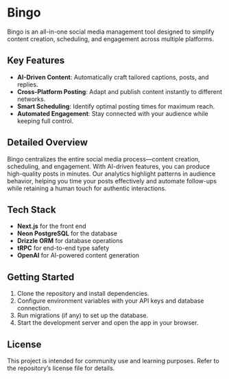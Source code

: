 # Bingo

Bingo is an all-in-one social media management tool designed to simplify content creation, scheduling, and engagement across multiple platforms.

## Key Features

- **AI-Driven Content**: Automatically craft tailored captions, posts, and replies.  
- **Cross-Platform Posting**: Adapt and publish content instantly to different networks.  
- **Smart Scheduling**: Identify optimal posting times for maximum reach.  
- **Automated Engagement**: Stay connected with your audience while keeping full control.

## Detailed Overview
Bingo centralizes the entire social media process—content creation, scheduling, and engagement. With AI-driven features, you can produce high-quality posts in minutes. Our analytics highlight patterns in audience behavior, helping you time your posts effectively and automate follow-ups while retaining a human touch for authentic interactions.

## Tech Stack

- **Next.js** for the front end  
- **Neon PostgreSQL** for the database  
- **Drizzle ORM** for database operations  
- **tRPC** for end-to-end type safety  
- **OpenAI** for AI-powered content generation

## Getting Started

1. Clone the repository and install dependencies.  
2. Configure environment variables with your API keys and database connection.  
3. Run migrations (if any) to set up the database.  
4. Start the development server and open the app in your browser.

## License

This project is intended for community use and learning purposes. Refer to the repository’s license file for details.
